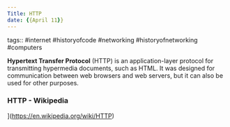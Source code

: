 ```yaml
---
Title: HTTP
date: {{April 11}}
---
```

tags:: #internet #historyofcode #networking #historyofnetworking #computers 


**Hypertext Transfer Protocol** (HTTP) is an application-layer protocol for transmitting hypermedia documents, such as HTML. It was designed for communication between web browsers and web servers, but it can also be used for other purposes.


### HTTP - Wikipedia

](https://en.wikipedia.org/wiki/HTTP)
